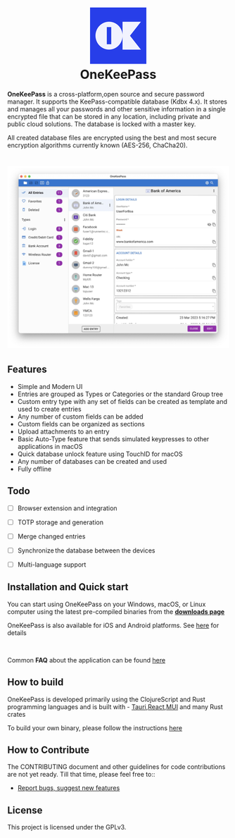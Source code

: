 <h1 align="center">
  <img src="./src-tauri/icons/128x128.png" alt="OneKeePass" width="128" />
  <br>
  <div>OneKeePass</div>
</h1>

**OneKeePass** is a cross-platform,open source and secure password manager. It supports the KeePass-compatible database (Kdbx 4.x). It stores and manages all your passwords and other sensitive information in a single encrypted file that can be stored in any location, including private and public cloud solutions. The database is locked with a master key. 

All created database files are encrypted using the best and most secure encryption algorithms currently known (AES-256, ChaCha20).

<h1 align="center">
  <img src="./screenshots/entrycategory-type-allentries.jpg" alt=""  />
  <br>
</h1>


## Features
- Simple and Modern UI
- Entries are grouped as Types or Categories or the standard Group tree
- Custom entry type with any set of fields can be created as template and used to create entries
- Any number of custom fields can be added
- Custom fields can be organized as sections
- Upload attachments to an entry
- Basic Auto-Type feature that sends simulated keypresses to other applications in macOS
- Quick database unlock feature using TouchID for macOS
- Any number of databases can be created and used
- Fully offline 

## Todo
- [ ] Browser extension and integration
- [ ] TOTP storage and generation 
- [ ] Merge changed entries
- [ ] Synchronize the database between the devices 
- [ ] Multi-language support


## Installation and Quick start

You can start using OneKeePass on your Windows, macOS, or Linux computer using the latest pre-compiled binaries from the **[downloads page](https://github.com/OneKeePass/desktop/releases)**

OneKeePass is also available for iOS and Android platforms. See [here](https://github.com/OneKeePass/mobile) for details

<br>

Common **FAQ** about the application can be found [here](./docs/FAQ.md)

## How to build

OneKeePass is developed primarily using the ClojureScript and Rust programming languages and is built with - [Tauri](https://tauri.app/),[React](https://react.dev/),[MUI](https://mui.com/) and many Rust crates

To build your own binary, please follow the instructions [here](./docs/BUILD.md)

 
## How to Contribute
The CONTRIBUTING document and other guidelines for code contributions are not yet ready. Till that time, please feel free to::
- [Report bugs, suggest new features](https://github.com/OneKeePass/desktop/issues)

## License
This project is licensed under the GPLv3.
